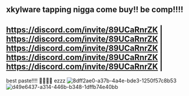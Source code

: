 xkylware tapping nigga come buy!!
be comp!!!!
---------------------------------------
https://discord.com/invite/89UCaRnrZK |
https://discord.com/invite/89UCaRnrZK |
https://discord.com/invite/89UCaRnrZK |
https://discord.com/invite/89UCaRnrZK |
https://discord.com/invite/89UCaRnrZK |
------------------------------------- 
best paste!!!! 🤑🤑🤑🤑 ezzz
![8dff2ae0-a37b-4a4e-bde3-1250f57c8b53](https://github.com/user-attachments/assets/0762e77b-559f-4680-9476-13dce8bd6fec)
![d49e6437-a314-446b-b348-1dffb74e40bb](https://github.com/user-attachments/assets/84c04831-13a4-4b2a-815a-1884d8dcf58d)
